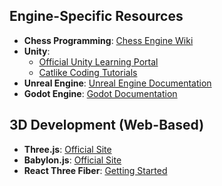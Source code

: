 ## Engine-Specific Resources
- **Chess Programming**: [Chess Engine Wiki](https://www.chessprogramming.org/Main_Page)
- **Unity**:
  - [Official Unity Learning Portal](https://learn.unity.com)
  - [Catlike Coding Tutorials](https://catlikecoding.com/unity/tutorials/)
- **Unreal Engine**: [Unreal Engine Documentation](https://docs.unrealengine.com)
- **Godot Engine**: [Godot Documentation](https://docs.godotengine.org)

## 3D Development (Web-Based)
- **Three.js**: [Official Site](https://threejs.org)
- **Babylon.js**: [Official Site](https://www.babylonjs.com)
- **React Three Fiber**: [Getting Started](https://docs.pmnd.rs/react-three-fiber/getting-started/introduction)
